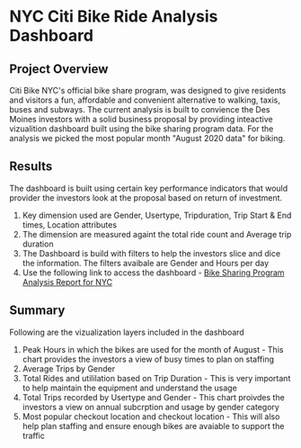 # NYC Citi Bike Ride Analysis Dashboard
## Project Overview

Citi Bike NYC's official bike share program, was designed to give residents and visitors a fun, affordable and convenient alternative to walking, taxis, buses and subways.
The current analysis is built to convience the Des Moines investors with a solid business proposal by providing inteactive vizualition dashboard built using the bike sharing program data. For the analysis we picked the most popular month "August 2020 data" for biking.

## Results
The dashboard is built using certain key performance indicators that would provider the investors look at the proposal based on return of investment.

1.  Key dimension used are Gender, Usertype, Tripduration, Trip Start & End times, Location attributes
2.  The dimension are measured againt the total ride count and Average trip duration
3.  The Dashboard is build with filters to help the investors slice and dice the information. The filters avaibale are Gender and Hours per day
4.  Use the following link to access the dashboard - [Bike Sharing Program Analysis Report for NYC](https://public.tableau.com/profile/prathima.bandi#!/vizhome/NYCCitiBikeAnalysisReport/NYCCitiBikeAnalysisDashboard?publish=yes)

## Summary 
Following are the vizualization layers included in the dashboard
1. Peak Hours in which the bikes are used for the month of August - This chart provides the investors a view of busy times to plan on staffing
2. Average Trips by Gender
3. Total Rides and utililation based on Trip Duration - This is very important to help maintain the equipment and understand the usage
4. Total Trips recorded by Usertype and Gender - This chart proivdes the investors a view on annual subcrption and usage by gender category
5. Most popular checkout location and checkout location - This will also help plan staffing and ensure enough bikes are avaiable to support the traffic
